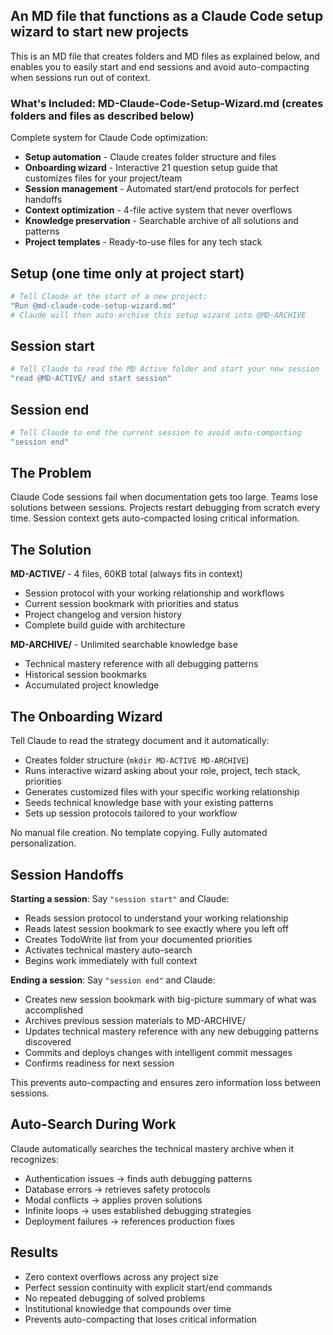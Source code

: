 ## An MD file that functions as a Claude Code setup wizard to start new projects

This is an MD file that creates folders and MD files as explained below, and enables you to easily start and end sessions and avoid auto-compacting when sessions run out of context.

  ### What's Included: MD-Claude-Code-Setup-Wizard.md (creates folders and files as described below)

  Complete system for Claude Code optimization:
  - **Setup automation** - Claude creates folder structure and files
  - **Onboarding wizard** - Interactive 21 question setup guide that customizes files for your project/team
  - **Session management** - Automated start/end protocols for perfect handoffs
  - **Context optimization** - 4-file active system that never overflows
  - **Knowledge preservation** - Searchable archive of all solutions and patterns
  - **Project templates** - Ready-to-use files for any tech stack

## Setup (one time only at project start)

  ```bash
  # Tell Claude at the start of a new project:
  "Run @md-claude-code-setup-wizard.md"
  # Claude will then auto-archive this setup wizard into @MD-ARCHIVE
```

## Session start

  ```bash
  # Tell Claude to read the MD Active folder and start your new session
  "read @MD-ACTIVE/ and start session"
```

## Session end

  ```bash
  # Tell Claude to end the current session to avoid auto-compacting
  "session end"
```


  ## The Problem

  Claude Code sessions fail when documentation gets too large. Teams lose solutions between sessions. Projects restart debugging from scratch every time. Session context gets auto-compacted losing
  critical information.

  ## The Solution

  **MD-ACTIVE/** - 4 files, 60KB total (always fits in context)
  - Session protocol with your working relationship and workflows
  - Current session bookmark with priorities and status
  - Project changelog and version history
  - Complete build guide with architecture

  **MD-ARCHIVE/** - Unlimited searchable knowledge base
  - Technical mastery reference with all debugging patterns
  - Historical session bookmarks
  - Accumulated project knowledge

  ## The Onboarding Wizard

  Tell Claude to read the strategy document and it automatically:
  - Creates folder structure (`mkdir MD-ACTIVE MD-ARCHIVE`)
  - Runs interactive wizard asking about your role, project, tech stack, priorities
  - Generates customized files with your specific working relationship
  - Seeds technical knowledge base with your existing patterns
  - Sets up session protocols tailored to your workflow

  No manual file creation. No template copying. Fully automated personalization.

  ## Session Handoffs

  **Starting a session**: Say `"session start"` and Claude:
  - Reads session protocol to understand your working relationship
  - Reads latest session bookmark to see exactly where you left off
  - Creates TodoWrite list from your documented priorities
  - Activates technical mastery auto-search
  - Begins work immediately with full context

  **Ending a session**: Say `"session end"` and Claude:
  - Creates new session bookmark with big-picture summary of what was accomplished
  - Archives previous session materials to MD-ARCHIVE/
  - Updates technical mastery reference with any new debugging patterns discovered
  - Commits and deploys changes with intelligent commit messages
  - Confirms readiness for next session

  This prevents auto-compacting and ensures zero information loss between sessions.

  ## Auto-Search During Work

  Claude automatically searches the technical mastery archive when it recognizes:
  - Authentication issues → finds auth debugging patterns
  - Database errors → retrieves safety protocols
  - Modal conflicts → applies proven solutions
  - Infinite loops → uses established debugging strategies
  - Deployment failures → references production fixes

 ## Results

  - Zero context overflows across any project size
  - Perfect session continuity with explicit start/end commands
  - No repeated debugging of solved problems
  - Institutional knowledge that compounds over time
  - Prevents auto-compacting that loses critical information
